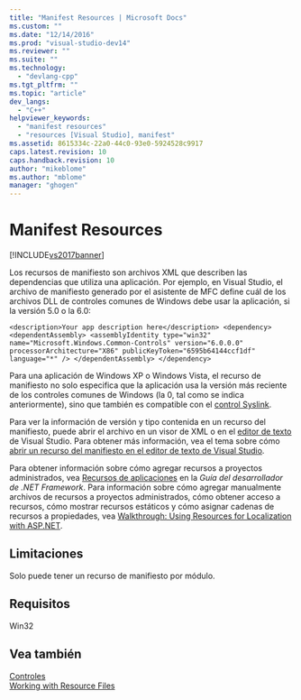 ```yaml
---
title: "Manifest Resources | Microsoft Docs"
ms.custom: ""
ms.date: "12/14/2016"
ms.prod: "visual-studio-dev14"
ms.reviewer: ""
ms.suite: ""
ms.technology: 
  - "devlang-cpp"
ms.tgt_pltfrm: ""
ms.topic: "article"
dev_langs: 
  - "C++"
helpviewer_keywords: 
  - "manifest resources"
  - "resources [Visual Studio], manifest"
ms.assetid: 8615334c-22a0-44c0-93e0-5924528c9917
caps.latest.revision: 10
caps.handback.revision: 10
author: "mikeblome"
ms.author: "mblome"
manager: "ghogen"
---
```

# Manifest Resources
[!INCLUDE[vs2017banner](../assembler/inline/includes/vs2017banner.md)]

Los recursos de manifiesto son archivos XML que describen las dependencias que utiliza una aplicación. Por ejemplo, en Visual Studio, el archivo de manifiesto generado por el asistente de MFC define cuál de los archivos DLL de controles comunes de Windows debe usar la aplicación, si la versión 5.0 o la 6.0:  
  
```  
<description>Your app description here</description> <dependency> <dependentAssembly> <assemblyIdentity type="win32" name="Microsoft.Windows.Common-Controls" version="6.0.0.0" processorArchitecture="X86" publicKeyToken="6595b64144ccf1df" language="*" /> </dependentAssembly> </dependency>   
```  
  
 Para una aplicación de Windows XP o Windows Vista, el recurso de manifiesto no solo especifica que la aplicación usa la versión más reciente de los controles comunes de Windows \(la 0, tal como se indica anteriormente\), sino que también es compatible con el [control Syslink](http://msdn.microsoft.com/library/windows/desktop/bb760706).  
  
 Para ver la información de versión y tipo contenida en un recurso del manifiesto, puede abrir el archivo en un visor de XML o en el [editor de texto](http://msdn.microsoft.com/es-es/508e1f18-99d5-48ad-b5ad-d011b21c6ab1) de Visual Studio. Para obtener más información, vea el tema sobre cómo [abrir un recurso del manifiesto en el editor de texto de Visual Studio](../Topic/How%20to:%20Open%20a%20Manifest%20Resource.md).  
  
 Para obtener información sobre cómo agregar recursos a proyectos administrados, vea [Recursos de aplicaciones](../Topic/Resources%20in%20Desktop%20Apps.md) en la *Guía del desarrollador de .NET Framework*. Para información sobre cómo agregar manualmente archivos de recursos a proyectos administrados, cómo obtener acceso a recursos, cómo mostrar recursos estáticos y cómo asignar cadenas de recursos a propiedades, vea [Walkthrough: Using Resources for Localization with ASP.NET](../Topic/Walkthrough:%20Using%20Resources%20for%20Localization%20with%20ASP.NET.md).  
  
## Limitaciones  
 Solo puede tener un recurso de manifiesto por módulo.  
  
## Requisitos  
 Win32  
  
## Vea también  
 [Controles](../mfc/controls-mfc.md)   
 [Working with Resource Files](../mfc/working-with-resource-files.md)
